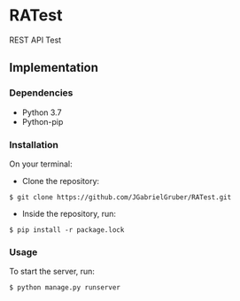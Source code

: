 # RATest
REST API Test

## Implementation

### Dependencies

* Python 3.7
* Python-pip

### Installation
On your terminal:
- Clone the repository:
```
$ git clone https://github.com/JGabrielGruber/RATest.git
```
- Inside the repository, run:
```
$ pip install -r package.lock 
```

### Usage

To start the server, run:
```
$ python manage.py runserver
```
